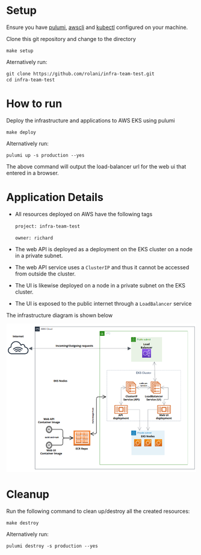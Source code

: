 # Setup

Ensure you have [pulumi](https://www.pulumi.com/docs/clouds/aws/get-started/begin/), [awscli](https://docs.aws.amazon.com/cli/latest/userguide/getting-started-install.html) and [kubectl](https://docs.aws.amazon.com/eks/latest/userguide/install-kubectl.html) configured on your machine.

Clone this git repository and change to the directory
```
make setup
```

Aternatively run:
```
git clone https://github.com/rolani/infra-team-test.git
cd infra-team-test
```

# How to run

Deploy the infrastructure and applications to AWS EKS using pulumi
```
make deploy
```
Alternatively run:
```
pulumi up -s production --yes
```
The above command will output the load-balancer url for the web ui that entered in a browser.

# Application Details

- All resources deployed on AWS have the following tags

  `project: infra-team-test`

  `owner: richard`
- The web API is deployed as a deployment on the EKS cluster on a node in a private subnet. 
- The web API service uses a `ClusterIP` and thus it cannot be accessed from outside the cluster.
- The UI is likewise deployed on a node in a private subnet on the EKS cluster.
- The UI is exposed to the public internet through a `LoadBalancer` service

The infrastructure diagram is shown below

 ![architecture diagram](/diagram/intra-team-test.png)

# Cleanup

Run the following command to clean up/destroy all the created resources:
```
make destroy
```
Alternatively run:
```
pulumi destroy -s production --yes
```
